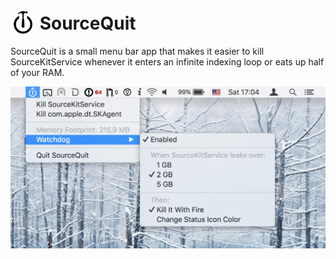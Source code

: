 # <img src="SourceQuit/Assets.xcassets/AppIcon.appiconset/sq-128@2x.png" width="40px" style="margin-bottom: -8px"/> SourceQuit

SourceQuit is a small menu bar app that makes it easier to kill SourceKitService whenever it enters an infinite indexing loop or eats up half of your RAM.

![screenshot](doc/screenshot.png)
